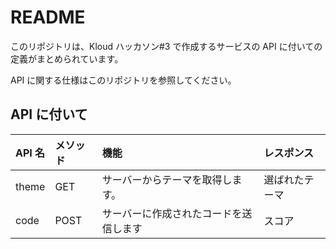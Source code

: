 # README

このリポジトリは、Kloud ハッカソン#3 で作成するサービスの API に付いての定義がまとめられています。

API に関する仕様はこのリポジトリを参照してください。

## API に付いて

| API 名 | メソッド | 機能                                   | レスポンス     |
| :----- | :------- | :------------------------------------- | :------------- |
| theme  | GET      | サーバーからテーマを取得します。       | 選ばれたテーマ |
| code   | POST     | サーバーに作成されたコードを送信します | スコア         |

